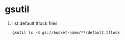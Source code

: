 # gsutil

1. list default.tflock files

    ```shell
    gsutil ls -R gs://bucket-name/**/default.tflock
    ```

